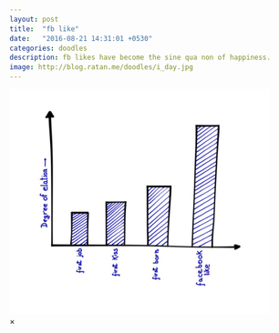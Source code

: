 ```yaml
---
layout: post
title:  "fb like"
date:   "2016-08-21 14:31:01 +0530"
categories: doodles
description: fb likes have become the sine qua non of happiness.
image: http://blog.ratan.me/doodles/i_day.jpg
---
```

<img id="myImg" style="border: 1px solid #fff;" src="/doodles/fb_like.jpg" alt="" width="90%" height="90%">

<div id="myModal" class="modal">
  <span class="close">×</span>
  <img class="modal-content" id="img01" style="border: 2px solid #fff;">
  <div id="caption"></div>
</div>
